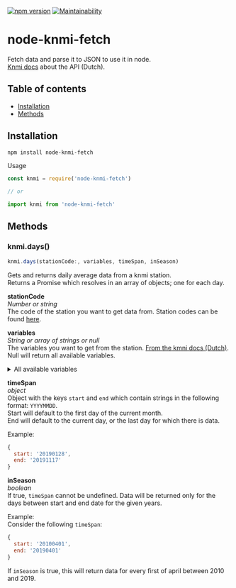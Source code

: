 [![npm version](https://badge.fury.io/js/node-knmi-fetch.svg)](https://badge.fury.io/js/node-knmi-fetch)
[![Maintainability](https://api.codeclimate.com/v1/badges/b577bf1f979962766be6/maintainability)](https://codeclimate.com/github/jeroentvb/node-knmi-fetch/maintainability)

# node-knmi-fetch
Fetch data and parse it to JSON to use it in node.  
[Knmi docs](https://www.knmi.nl/kennis-en-datacentrum/achtergrond/data-ophalen-vanuit-een-script) about the API (Dutch).

## Table of contents
* [Installation](#installation)
* [Methods](#methods)

## Installation
```sh
npm install node-knmi-fetch
```

Usage
```js
const knmi = require('node-knmi-fetch')

// or

import knmi from 'node-knmi-fetch' 
```

## Methods
### knmi.days()
```js
knmi.days(stationCode:, variables, timeSpan, inSeason)
```
Gets and returns daily average data from a knmi station.  
Returns a Promise which resolves in an array of objects; one for each day.

**stationCode**  
*Number or string*  
The code of the station you want to get data from. Station codes can be found [here](http://projects.knmi.nl/klimatologie/metadata/index.html).

**variables**  
*String or array of strings or null*  
The variables you want to get from the station. [From the kmni docs (Dutch)](https://www.knmi.nl/kennis-en-datacentrum/achtergrond/data-ophalen-vanuit-een-script).  
Null will return all available variables.

<details>
<summary>All available variables</summary>

You can also specify a collection of variables using the following identifiers:
```
WIND = DDVEC:FG:FHX:FHX:FX wind
TEMP = TG:TN:TX:T10N temperature
SUNR = SQ:SP:Q Sunshine duration and global radiation
PRCP = DR:RH:EV24 precipitation and potential evaporation
PRES = PG:PGX:PGN pressure at sea level
VICL = VVN:VVX:NG visibility and clouds
MSTR = UG:UX:UN humidity
ALL  = All variables
Default is ALL.
```

You can also specify individual variables.

```
# YYYYMMDD = Date (YYYY=year MM=month DD=day); 
# DDVEC    = Vector mean wind direction in degrees (360=north, 90=east, 180=south, 270=west, 0=calm/variable); 
# FHVEC    = Vector mean windspeed (in 0.1 m/s); 
# FG       = Daily mean windspeed (in 0.1 m/s); 
# FHX      = Maximum hourly mean windspeed (in 0.1 m/s); 
# FHXH     = Hourly division in which FHX was measured; 
# FHN      = Minimum hourly mean windspeed (in 0.1 m/s); 
# FHNH     = Hourly division in which FHN was measured; 
# FXX      = Maximum wind gust (in 0.1 m/s); 
# FXXH     = Hourly division in which FXX was measured; 
# TG       = Daily mean temperature in (0.1 degrees Celsius); 
# TN       = Minimum temperature (in 0.1 degrees Celsius); 
# TNH      = Hourly division in which TN was measured; 
# TX       = Maximum temperature (in 0.1 degrees Celsius); 
# TXH      = Hourly division in which TX was measured; 
# T10N     = Minimum temperature at 10 cm above surface (in 0.1 degrees Celsius); 
# T10NH    = 6-hourly division in which T10N was measured; 6=0-6 UT, 12=6-12 UT, 18=12-18 UT, 24=18-24 UT
# SQ       = Sunshine duration (in 0.1 hour) calculated from global radiation (-1 for <0.05 hour); 
# SP       = Percentage of maximum potential sunshine duration; 
# Q        = Global radiation (in J/cm2); 
# DR       = Precipitation duration (in 0.1 hour); 
# RH       = Daily precipitation amount (in 0.1 mm) (-1 for <0.05 mm); 
# RHX      = Maximum hourly precipitation amount (in 0.1 mm) (-1 for <0.05 mm); 
# RHXH     = Hourly division in which RHX was measured; 
# EV24     = Potential evapotranspiration (Makkink) (in 0.1 mm); 
# PG       = Daily mean sea level pressure (in 0.1 hPa) calculated from 24 hourly values; 
# PX       = Maximum hourly sea level pressure (in 0.1 hPa); 
# PXH      = Hourly division in which PX was measured; 
# PN       = Minimum hourly sea level pressure (in 0.1 hPa); 
# PNH      = Hourly division in which PN was measured; 
# VVN      = Minimum visibility; 0: <100 m, 1:100-200 m, 2:200-300 m,..., 49:4900-5000 m, 50:5-6 km, 56:6-7 km, 57:7-8 km,..., 79:29-30 km, 80:30-35 km, 81:35-40 km,..., 89: >70 km)
# VVNH     = Hourly division in which VVN was measured; 
# VVX      = Maximum visibility; 0: <100 m, 1:100-200 m, 2:200-300 m,..., 49:4900-5000 m, 50:5-6 km, 56:6-7 km, 57:7-8 km,..., 79:29-30 km, 80:30-35 km, 81:35-40 km,..., 89: >70 km)
# VVXH     = Hourly division in which VVX was measured; 
# NG       = Mean daily cloud cover (in octants, 9=sky invisible); 
# UG       = Daily mean relative atmospheric humidity (in percents); 
# UX       = Maximum relative atmospheric humidity (in percents); 
# UXH      = Hourly division in which UX was measured; 
# UN       = Minimum relative atmospheric humidity (in percents); 
# UNH      = Hourly division in which UN was measured; 
```

</details>

**timeSpan**  
*object*  
Object with the keys `start` and `end` which contain strings in the following format: `YYYYMMDD`.  
Start will default to the first day of the current month.  
End will default to the current day, or the last day for which there is data.  
  
Example:
```js
{
  start: '20190128',
  end: '20191117'
}
```
  
**inSeason**  
*boolean*  
If true, `timeSpan` cannot be undefined. Data will be returned only for the days between start and end date for the given years.  
  
Example:  
Consider the following `timeSpan`:
```js
{
  start: '20100401',
  end: '20190401'
}
```
If `inSeason` is true, this will return data for every first of april between 2010 and 2019.
